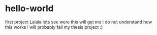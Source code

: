 # hello-world
first project
Lalala lets see were this will get me
I do not understand how this works
I will probably fail my thesis project
:)
